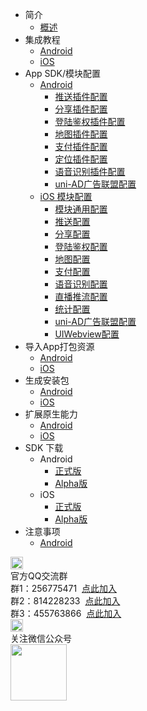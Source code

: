 * 简介
	* [概述](/5PlusDocs/README.md)
* 集成教程
	* [Android](/5PlusDocs/usesdk/android.md)
	* [iOS](/5PlusDocs/usesdk/ios.md)
* App SDK/模块配置
	* [Android](/5PlusDocs/usemodule/android.md)
		* [推送插件配置](/5PlusDocs/usemodule/androidModuleConfig/push.md)
		* [分享插件配置](/5PlusDocs/usemodule/androidModuleConfig/share.md)
		* [登陆鉴权插件配置](/5PlusDocs/usemodule/androidModuleConfig/oauth.md)
		* [地图插件配置](/5PlusDocs/usemodule/androidModuleConfig/map.md)
		* [支付插件配置](/5PlusDocs/usemodule/androidModuleConfig/pay.md)
		* [定位插件配置](/5PlusDocs/usemodule/androidModuleConfig/geolocation.md)
		* [语音识别插件配置](/5PlusDocs/usemodule/androidModuleConfig/speech.md)
		* [uni-AD广告联盟配置](/5PlusDocs/usemodule/androidModuleConfig/uniad.md)
	* [iOS 模块配置](/5PlusDocs/usemodule/ios.md)
        * [模块通用配置](/5PlusDocs/usemodule/iOSModuleConfig/common.md)
        * [推送配置](/5PlusDocs/usemodule/iOSModuleConfig/push.md)
        * [分享配置](/5PlusDocs/usemodule/iOSModuleConfig/share.md)
        * [登陆鉴权配置](/5PlusDocs/usemodule/iOSModuleConfig/oauth.md)
        * [地图配置](/5PlusDocs/usemodule/iOSModuleConfig/map.md)
        * [支付配置](/5PlusDocs/usemodule/iOSModuleConfig/pay.md)
        * [语音识别配置](/5PlusDocs/usemodule/iOSModuleConfig/speech.md)
        * [直播推流配置](/5PlusDocs/usemodule/iOSModuleConfig/livepusher.md)
        * [统计配置](/5PlusDocs/usemodule/iOSModuleConfig/statistic.md)
        * [uni-AD广告联盟配置](/5PlusDocs/usemodule/iOSModuleConfig/uniad.md)
        * [UIWebview配置](/5PlusDocs/usemodule/iOSModuleConfig/uiwebview.md)
* 导入App打包资源
	* [Android](/5PlusDocs/importfeproject/android.md)
	* [iOS](/5PlusDocs/importfeproject/ios.md)
* 生成安装包
	* [Android](/5PlusDocs/package/android.md)
	* [iOS](/5PlusDocs/package/ios.md)
* 扩展原生能力
	* [Android](/5PlusDocs/extends/android.md)
    * [iOS](/5PlusDocs/extends/iOS.md)
* SDK 下载
    * Android
        * [正式版](/5PlusDocs/download/android.md)
        * [Alpha版](/5PlusDocs/download/android-alpha.md)
    * iOS
        * [正式版](/5PlusDocs/download/ios.md)
        * [Alpha版](/5PlusDocs/download/ios-alpha.md)
* 注意事项
	* [Android](/5PlusDocs/FAQ/android.md)
<div class="contact-box">
	<div class="contact-item">
	  <img src="//img-cdn-qiniu.dcloud.net.cn/uniapp/doc/qq@2x.png" width="20" height="20"/>
	  <div class="contact-smg">
	     <div>官方QQ交流群</div>
	  <div>群1：256775471 &nbsp;<a target="_blank" href="//shang.qq.com/wpa/qunwpa?idkey=e9a0a98c947bf555cf61cae9c63263561b7424924e0dbb9acb6e8c7c02a8054e">点此加入</a></div>
	  <div>群2：814228233 &nbsp;<a target="_blank" href="//shang.qq.com/wpa/qunwpa?idkey=84e520e837b7343e9c3eaf2dc1f298efd88d8275a523a63be391ac11eefa6a77">点此加入</a></div>
	  <div>群3：455763866 &nbsp;<a target="_blank" href="//shang.qq.com/wpa/qunwpa?idkey=415e1f1f37db61d842027054917b5b4110b26908463e0689334ec9afacabf01c">点此加入</a></div>
	  </div>
	</div>
  <div class="contact-item">
  	<img src="//img-cdn-qiniu.dcloud.net.cn/uniapp/doc/weixin@2x.png" width="20" height="20"/>
  	<div class="contact-smg">
  		<div>关注微信公众号</div>
  		<img src="https://img-cdn-qiniu.dcloud.net.cn/uniapp/doc/weixin.jpg" width="90" height="90"/>
  	</div>
  </div>
</div>
